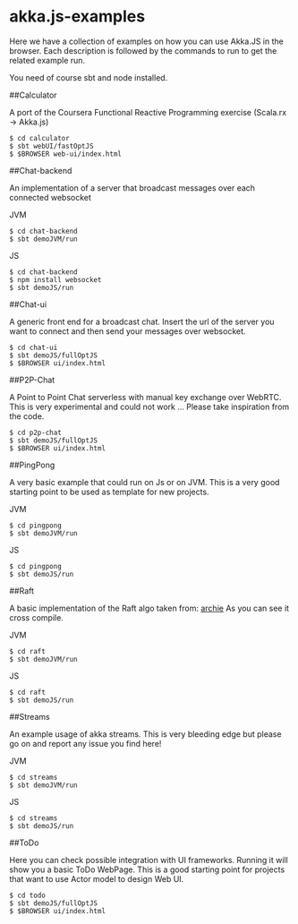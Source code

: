 # akka.js-examples

Here we have a collection of examples on how you can use Akka.JS in the browser.
Each description is followed by the commands to run to get the related example run.

You need of course sbt and node installed.

##Calculator

A port of the Coursera Functional Reactive Programming exercise (Scala.rx -> Akka.js)

```
$ cd calculator
$ sbt webUI/fastOptJS
$ $BROWSER web-ui/index.html
```

##Chat-backend

An implementation of a server that broadcast messages over each connected websocket

JVM
```
$ cd chat-backend
$ sbt demoJVM/run
```

JS
```
$ cd chat-backend
$ npm install websocket
$ sbt demoJS/run
```

##Chat-ui

A generic front end for a broadcast chat.
Insert the url of the server you want to connect and then send your messages over websocket.

```
$ cd chat-ui
$ sbt demoJS/fullOptJS
$ $BROWSER ui/index.html
```

##P2P-Chat

A Point to Point Chat serverless with manual key exchange over WebRTC.
This is very experimental and could not work ...
Please take inspiration from the code.

```
$ cd p2p-chat
$ sbt demoJS/fullOptJS
$ $BROWSER ui/index.html
```

##PingPong

A very basic example that could run on Js or on JVM.
This is a very good starting point to be used as template for new projects.

JVM
```
$ cd pingpong
$ sbt demoJVM/run
```

JS
```
$ cd pingpong
$ sbt demoJS/run
```

##Raft

A basic implementation of the Raft algo taken from: [archie](https://github.com/archie/raft)
As you can see it cross compile.

JVM
```
$ cd raft
$ sbt demoJVM/run
```

JS
```
$ cd raft
$ sbt demoJS/run
```

##Streams

An example usage of akka streams.
This is very bleeding edge but please go on and report any issue you find here!

JVM
```
$ cd streams
$ sbt demoJVM/run
```

JS
```
$ cd streams
$ sbt demoJS/run
```

##ToDo

Here you can check possible integration with UI frameworks.
Running it will show you a basic ToDo WebPage.
This is a good starting point for projects that want to use Actor model to design Web UI.

```
$ cd todo
$ sbt demoJS/fullOptJS
$ $BROWSER ui/index.html
```
